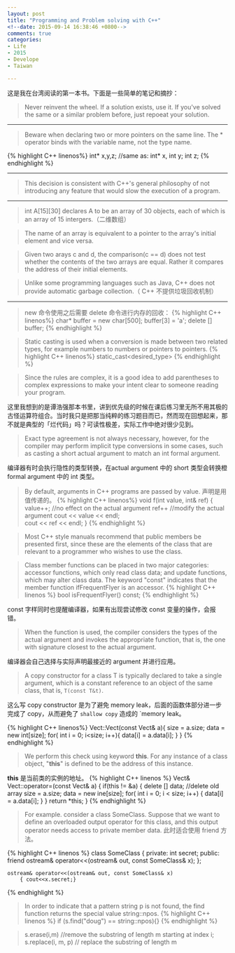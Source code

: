 ```yaml
---
layout: post
title: "Programming and Problem solving with C++"
<!--date: 2015-09-14 16:38:46 +0800-->
comments: true
categories: 
- Life
- 2015
- Develope
- Taiwan

---
```


这是我在台湾阅读的第一本书。下面是一些简单的笔记和摘抄：

> Never reinvent the wheel. If a solution exists, use it. If you've solved the same or a similar problem before, just repoeat your solution.

---

> Beware when declaring two or more pointers on the same line. The * operator binds with the variable name, not the type name.

{% highlight C++ linenos%}
int* x,y,z;  //same as: int* x, int y; int z;
{% endhighlight %}

---

> This decision is consistent with C++'s general philosophy of not introducing any feature that would slow the execution of a program.

---

> int A[15][30] declares A to be an array of 30 objects, each of which is an array of 15 intergers.（二维数组）

> The name of an array is equivalent to a pointer to the array's initial element and vice versa.

> Given two arays c and d, the comparison(c == d) does not test whether the contents of the two arrays are equal. Rather it compares the address of their initial elements.

> Unlike some programming languages such as Java, C++ does not provide automatic garbage collection.（ C++ 不提供垃圾回收机制）  

---

> new 命令使用之后需要 delete 命令进行内存的回收：
{% highlight C++ linenos%}
char* buffer = new char[500];
buffer[3] = 'a';
delete [] buffer;
{% endhighlight %} 

> Static casting is used when a conversion is made between two related types, for example numbers to numbers or pointers to pointers.
{% highlight C++ linenos%}
static_cast<desired_type>
{% endhighlight %}

> Since the rules are complex, it is a good idea to add parentheses to complex expressions to make your intent clear to someone reading your program.

这里我想到的是谭浩强那本书里，讲到优先级的时候在课后练习里无所不用其极的古怪运算符组合。当时我只是把那当纯粹的练习题目而已，然而现在回想起来，那不就是典型的「烂代码」吗？可读性极差，实际工作中绝对很少见到。

> Exact type agreement is not always necessary, however, for the compiler may perform implicit type conversions in some cases, such as casting a short actual argument to match an int formal argument.

编译器有时会执行隐性的类型转换，在actual argument 中的 short 类型会转换橙 formal argument 中的 int 类型。

> By default, arguments in C++ programs are passed by value. 声明是用值传递的。
{% highlight C++ linenos%}
void f(int value, int& ref) { 
	value++;  //no effect on the actual argument
	ref++     //modify the actual argument
	cout << value << endl;     
	cout << ref   << endl;
}
{% endhighlight %}

> Most C++ style manuals recommend that public members be presented first, since these are the elements of the class that are relevant to a programmer who wishes to use the class.

> Class member functions can be placed in two major categories: accessor functions, which only read class data; and update functions, which may alter class data. The keyword "const" indicates that the member function ifFrequentFlyer is an accessor.
{% highlight C++ linenos %}
bool isFrequentFlyer() const;
{% endhighlight %} 

const 字样同时也提醒编译器，如果有出现尝试修改 const 变量的操作，会报错。

> When the function is used, the compiler considers the types of the actual argument and invokes the appropriate function, that is, the one with signature closest to the actual argument.
 
编译器会自己选择与实际声明最接近的 argument 并进行应用。

> A copy constructor for a class T is typically declared to take a single argument, which is a constant reference to an object of the same class, that is, `T(const T&t)`.

这么写 copy constructor 是为了避免 memory leak，后面的函数体部分进一步完成了 copy，从而避免了 `shallow copy` 造成的 `memory leak。

{% highlight C++ linenos%}
Vect::Vect(const Vect& a){
size = a.size;
data = new int[size];
for( int i = 0; i<size; i++){
	data[i] = a.data[i];
	}
}
{% endhighlight %}
>  We perform this check using keyword **this**. For any instance of a class object, "**this**" is defined to be the address of this instance.

**this** 是当前类的实例的地址。
{% highlight C++ linenos %}
Vect& Vect::operator=(const Vect& a) {
	if(this != &a) {
		delete [] data; //delete old array
		size = a.size;
		data = new ine[size];
		for( int i = 0; i < size; i++) {
			data[i] = a.data[i];
		}
	}
	return *this;
}
{% endhighlight %}

> For example. consider a class SomeClass. Suppose that we want to define an overloaded output operator for this class, and this output operator needs access to private member data. 此时适合使用 friend 方法。

{% highlight C++ linenos %}
class SomeClass {
	private:
		int secret;
	public:
		friend ostream& operator<<(ostream& out, const SomeClass& x);
	};
	
	ostream& operator<<(ostream& out, const SomeClass& x)
		{ cout<<x.secret;}
{% endhighlight %}

> In order to indicate that a pattern string p is not found, the find function returns the special value string::npos.
{% highlight C++ linenos %}
if (s.find("doug") == string::npos){}
{% endhighlight %}


> s.erase(i,m) //remove the substring of length m starting at index i;
> s.replace(i, m, p) // replace the substring of length m